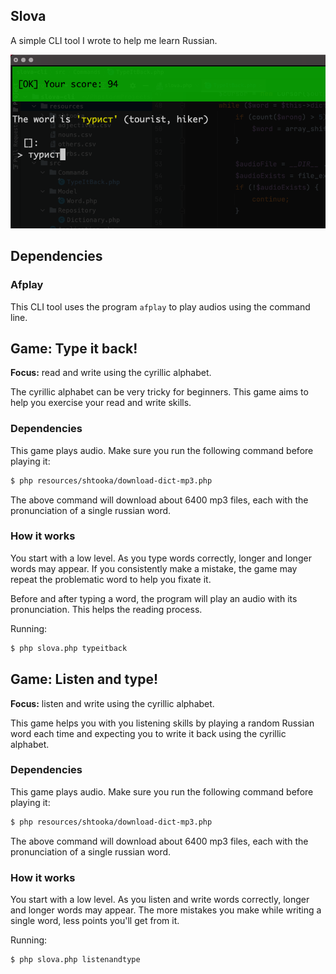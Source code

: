 Slova
---

A simple CLI tool I wrote to help me learn Russian.

![](docs/screenshot01.png)

## Dependencies

### Afplay
This CLI tool uses the program `afplay` to play audios
using the command line.

## Game: Type it back!

**Focus:** read and write using the cyrillic alphabet.

The cyrillic alphabet can be very tricky for beginners. This
game aims to help you exercise your read and write skills.

### Dependencies

This game plays audio. Make sure you run the following
command before playing it:

```bash
$ php resources/shtooka/download-dict-mp3.php
```

The above command will download about 6400 mp3 files, each
with the pronunciation of a single russian word.

### How it works

You start with a low level. As you type words correctly,
longer and longer words may appear. If you consistently
make a mistake, the game may repeat the problematic
word to help you fixate it.

Before and after typing a word, the program will play an
audio with its pronunciation. This helps the reading
process.

Running:

```bash
$ php slova.php typeitback
```

## Game: Listen and type!

**Focus:** listen and write using the cyrillic alphabet.

This game helps you with you listening skills by playing
a random Russian word each time and expecting you to write
it back using the cyrillic alphabet.

### Dependencies

This game plays audio. Make sure you run the following
command before playing it:

```bash
$ php resources/shtooka/download-dict-mp3.php
```

The above command will download about 6400 mp3 files, each
with the pronunciation of a single russian word.

### How it works

You start with a low level. As you listen and write words
correctly, longer and longer words may appear. The more
mistakes you make while writing a single word, less points
you'll get from it.

Running:

```bash
$ php slova.php listenandtype
```